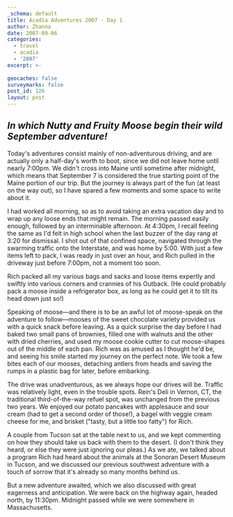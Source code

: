 ```yaml
---
_schema: default
title: Acadia Adventures 2007 - Day 1
author: Zhanna
date: 2007-09-06
categories:
  - travel
  - acadia
  - '2007'
excerpt: >- 
  
geocaches: false
surveymarks: false
post_id: 126
layout: post      
---
```


## _In which Nutty and Fruity Moose begin their wild September adventure!_

Today's adventures consist mainly of non-adventurous driving, and are actually only a half-day's worth to boot, since we did not leave home until nearly 7:00pm.   We didn't cross into Maine until sometime after midnight, which means that September 7 is considered the true starting point of the Maine portion of our trip.  But the journey is always part of the fun (at least on the way out), so I have spared a few moments and some space to write about it.

I had worked all morning, so as to avoid taking an extra vacation day and to wrap up any loose ends that might remain.  The morning passed easily enough, followed by an interminable afternoon.  At 4:30pm, I recall feeling the same as I'd felt in high school when the last buzzer of the day rang at 3:20 for dismissal.  I shot out of that confined space, navigated through the swarming traffic onto the Interstate, and was home by 5:00.  With just a few items left to pack, I was ready in just over an hour, and Rich pulled in the driveway just before 7:00pm, not a moment too soon. 

Rich packed all my various bags and sacks and loose items expertly and swiftly into various corners and crannies of his Outback.  (He could probably pack a moose inside a refrigerator box, as long as he could get it to tilt its head down just so!) 

Speaking of moose—and there is to be an awful lot of moose-speak on the adventure to follow—mooses of the sweet chocolate variety provided us with a quick snack before leaving.  As a quick surprise the day before I had baked two small pans of brownies, filled one with walnuts and the other with dried cherries, and used my moose cookie cutter to cut moose-shapes out of the middle of each pan.  Rich was as amused as I thought he'd be, and seeing his smile started my journey on the perfect note.   We took a few bites each of our mooses, detaching antlers from heads and saving the rumps in a plastic bag for later, before embarking.

The drive was unadventurous, as we always hope our drives will be.  Traffic was relatively light, even in the trouble spots.  Rein's Deli in Vernon, CT, the traditional third-of-the-way refuel spot, was unchanged from the previous two years.  We enjoyed our potato pancakes with applesauce and sour cream (had to get a second order of those!), a bagel with veggie cream cheese for me, and brisket ("tasty, but a little too fatty") for Rich.  

A couple from Tucson sat at the table next to us, and we kept commenting on how they should take us back with them to the desert.  (I don't think they heard, or else they were just ignoring our pleas.)  As we ate, we talked about a program Rich had heard about the animals at the Sonoran Desert Museum in Tucson, and we discussed our previous southwest adventure with a touch of sorrow that it's already so many months behind us.  

But a new adventure awaited, which we also discussed with great eagerness and anticipation.  We were back on the highway again, headed north, by 11:30pm.  Midnight passed while we were somewhere in Massachusetts.

  